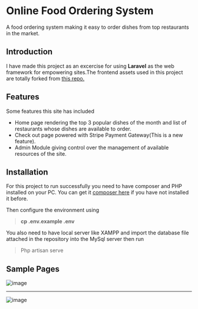 # Online Food Ordering System 

A food ordering system making it easy to order dishes from top restaurants in the market. 

## Introduction
I have made this project as an excercise for using **Laravel** as the web framework for empowering sites.The frontend assets used in this project are totally forked from [this repo.](https://github.com/navjot789/online-food-ordering-system-in-php)

## Features

Some features this site has included
- Home page rendering the top 3 popular dishes of the month and list of restaurants whose dishes are available to order.
- Check out page powered with Stripe Payment Gateway(This is a new feature).
- Admin Module giving control over the management of available resources of the site.
## Installation

For this project to run successfully you need to have composer and PHP installed on your PC.
You can get it [composer here](https://getcomposer.org/download/) if you have not installed it before.

Then configure the environment using
>**cp .env.example .env**

You also need to have local server like XAMPP and import the database file  attached in the repository into the MySql server
then run 
>Php artisan serve

## Sample Pages

![image](https://github.com/Dagmawi123/online-food-ordering-system-in-php/assets/104100478/85ab679f-2578-4b6e-a77b-963c9b47354a)
***
![image](https://github.com/Dagmawi123/online-food-ordering-system-in-php/assets/104100478/acb2657c-b516-4f43-9284-3cff41de9545)

